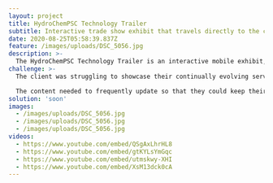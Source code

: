 ```yaml
---
layout: project
title: HydroChemPSC Technology Trailer
subtitle: Interactive trade show exhibit that travels directly to the customer.
date: 2020-08-25T05:58:39.837Z
feature: /images/uploads/DSC_5056.jpg
description: >-
  The HydroChemPSC Technology Trailer is an interactive mobile exhibit, that travels the country and showcases the company's latest services and technology through remotely updated touchscreen and physical interfaces.
challenge: >-
  The client was struggling to showcase their continually evolving service-lines and state-of-the-art technology to a broad customer base spread throughout the United States. Traditional marketing mediums were not impactful enough and typical trade show exhibits were not mobile. They needed a solution that would work throughout the year, where and when they needed it.

  The content needed to frequently update so that they could keep their brand and message ahead of the competition. The ultimate goal was to inform, educate, and impress upon prospective customers the value of their services and advanced technology.
solution: 'soon'
images:
  - /images/uploads/DSC_5056.jpg
  - /images/uploads/DSC_5056.jpg
  - /images/uploads/DSC_5056.jpg
videos:
  - https://www.youtube.com/embed/QSgAxLhrHL8
  - https://www.youtube.com/embed/gtKYLsYmGqc
  - https://www.youtube.com/embed/utmskwy-XHI
  - https://www.youtube.com/embed/XsM13dck0cA
---
```

